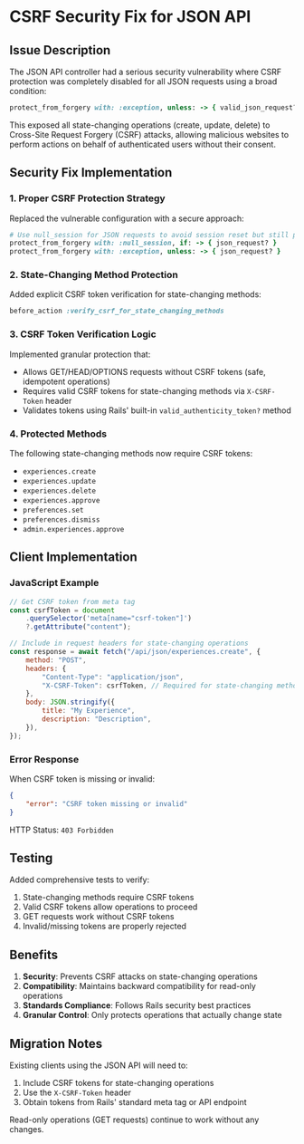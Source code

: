 # CSRF Security Fix for JSON API

## Issue Description

The JSON API controller had a serious security vulnerability where CSRF protection was completely disabled for all JSON requests using a broad condition:

```ruby
protect_from_forgery with: :exception, unless: -> { valid_json_request? }
```

This exposed all state-changing operations (create, update, delete) to Cross-Site Request Forgery (CSRF) attacks, allowing malicious websites to perform actions on behalf of authenticated users without their consent.

## Security Fix Implementation

### 1. Proper CSRF Protection Strategy

Replaced the vulnerable configuration with a secure approach:

```ruby
# Use null_session for JSON requests to avoid session reset but still protect against CSRF
protect_from_forgery with: :null_session, if: -> { json_request? }
protect_from_forgery with: :exception, unless: -> { json_request? }
```

### 2. State-Changing Method Protection

Added explicit CSRF token verification for state-changing methods:

```ruby
before_action :verify_csrf_for_state_changing_methods
```

### 3. CSRF Token Verification Logic

Implemented granular protection that:

- Allows GET/HEAD/OPTIONS requests without CSRF tokens (safe, idempotent operations)
- Requires valid CSRF tokens for state-changing methods via `X-CSRF-Token` header
- Validates tokens using Rails' built-in `valid_authenticity_token?` method

### 4. Protected Methods

The following state-changing methods now require CSRF tokens:

- `experiences.create`
- `experiences.update`
- `experiences.delete`
- `experiences.approve`
- `preferences.set`
- `preferences.dismiss`
- `admin.experiences.approve`

## Client Implementation

### JavaScript Example

```javascript
// Get CSRF token from meta tag
const csrfToken = document
    .querySelector('meta[name="csrf-token"]')
    ?.getAttribute("content");

// Include in request headers for state-changing operations
const response = await fetch("/api/json/experiences.create", {
    method: "POST",
    headers: {
        "Content-Type": "application/json",
        "X-CSRF-Token": csrfToken, // Required for state-changing methods
    },
    body: JSON.stringify({
        title: "My Experience",
        description: "Description",
    }),
});
```

### Error Response

When CSRF token is missing or invalid:

```json
{
    "error": "CSRF token missing or invalid"
}
```

HTTP Status: `403 Forbidden`

## Testing

Added comprehensive tests to verify:

1. State-changing methods require CSRF tokens
2. Valid CSRF tokens allow operations to proceed
3. GET requests work without CSRF tokens
4. Invalid/missing tokens are properly rejected

## Benefits

1. **Security**: Prevents CSRF attacks on state-changing operations
2. **Compatibility**: Maintains backward compatibility for read-only operations
3. **Standards Compliance**: Follows Rails security best practices
4. **Granular Control**: Only protects operations that actually change state

## Migration Notes

Existing clients using the JSON API will need to:

1. Include CSRF tokens for state-changing operations
2. Use the `X-CSRF-Token` header
3. Obtain tokens from Rails' standard meta tag or API endpoint

Read-only operations (GET requests) continue to work without any changes.
